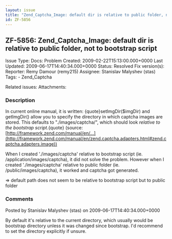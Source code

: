 ```yaml
---
layout: issue
title: "Zend_Captcha_Image: default dir is relative to public folder, not to bootstrap script"
id: ZF-5856
---
```


ZF-5856: Zend\_Captcha\_Image: default dir is relative to public folder, not to bootstrap script
------------------------------------------------------------------------------------------------

 Issue Type: Docs: Problem Created: 2009-02-22T15:13:00.000+0000 Last Updated: 2009-06-17T14:40:34.000+0000 Status: Resolved Fix version(s): 
 Reporter:  Remy Damour (remy215)  Assignee:  Stanislav Malyshev (stas)  Tags: - Zend\_Captcha
 
 Related issues: 
 Attachments: 
### Description

In current online manual, it is written: {quote}setImgDir($imgDir) and getImgDir() allow you to specify the directory in which captcha images are stored. This defaults to "./images/captcha/", which should look _relative to the bootstrap script_.{quote} (source: [http://framework.zend.com/manual/en/…](http://framework.zend.com/manual/en/zend.captcha.adapters.html#zend.captcha.adapters.image))

When I created './images/captcha' relative to bootstrap script (ie. /application/images/captcha), it did not solve the problem. However when I created './images/captcha' relative to public folder (ie. /public/images/captcha), it worked and captcha got generated.

=> default path does not seem to be relative to bootstrap script but to public folder

 

 

### Comments

Posted by Stanislav Malyshev (stas) on 2009-06-17T14:40:34.000+0000

By default it's relative to the current directory, which usually would be bootstrap directory unless it was changed since bootstrap. I'd recommend to set the directory explicitly if unsure.

 

 